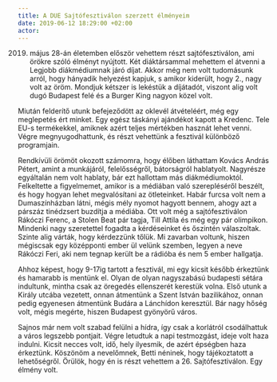 ```yaml
---
title: A DUE Sajtófesztiválon szerzett élményeim
date: 2019-06-12 18:29:00 +02:00
actor: 
---
```


2019. május 28-án életemben először vehettem részt sajtófesztiválon, ami örökre szóló élményt nyújtott. Két diáktársammal mehettem el átvenni a Legjobb diákmédiumnak járó díjat. Akkor még nem volt tudomásunk arról, hogy hányadik helyezést kapjuk, s amikor kiderült, hogy 2., nagy volt az öröm. Mondjuk kétszer is lekéstük a díjátadót, viszont alig volt dugó Budapest felé és a Burger King nagyon közel volt. 

Miután felderítő utunk befejeződött az oklevél átvételéért, még egy meglepetés ért minket. Egy egész táskányi ajándékot kapott a Kredenc. Tele EU-s termékekkel, amiknek azért teljes mértékben hasznát lehet venni. Végre megnyugodhattunk, és részt vehettünk a fesztivál különböző programjain.

Rendkívüli örömöt okozott számomra, hogy élőben láthattam Kovács András Pétert, amint a munkájáról, felelősségről, bátorságról hablatyolt. Nagyrésze egyáltalán nem volt hablaty, bár ezt hallottam más diákmédiumoktól. Felkeltette a figyelmemet, amikor is a médiában való szerepléséről beszélt, és hogy hogyan lehet megvalósítani az ötleteinket. Habár furcsa volt nem a Dumaszínházban látni, mégis mély nyomot hagyott bennem, ahogy azt a párszáz tinédzsert buzdítja a médiába.
Ott volt még a sajtófesztiválon Rákóczi Ferenc, a Stolen Beat pár tagja, Till Attila és még egy pár olimpikon. Mindenki nagy szeretettel fogadta a kérdéseinket és őszintén válaszoltak. Szinte alig várták, hogy kérdezzünk tőlük. Mi zavarban voltunk, hiszen mégiscsak egy középponti ember ül velünk szemben, legyen a neve Rákóczi Feri, aki nem tegnap került be a rádióba és nem 5 ember hallgatja. 

Ahhoz képest, hogy 9-17ig tartott a fesztivál, mi egy kicsit később érkeztünk és hamarabb is mentünk el. Olyan de olyan nagyszabású budapesti sétára indultunk, mintha csak az öregedés ellenszerét kerestük volna. Első utunk a Király utcába vezetett, onnan átmentünk a Szent István bazilikához, onnan pedig egyenesen átmentünk Budára a Lánchídon keresztül. Bár nagy hőség volt, mégis megérte, hiszen Budapest gyönyörű város. 

Sajnos már nem volt szabad felülni a hídra, így csak a korlátról csodálhattuk a város legszebb pontjait. Végre letudtuk a napi testmozgást, ideje volt haza indulni. Kicsit necces volt, idő, hely ilyesmik, de azért épségben haza érkeztünk. Köszönöm a nevelőmnek, Betti néninek, hogy tájékoztatott a lehetőségről. Örülök, hogy én is részt vehettem a 26. Sajtófesztiválon. Egy élmény volt.
